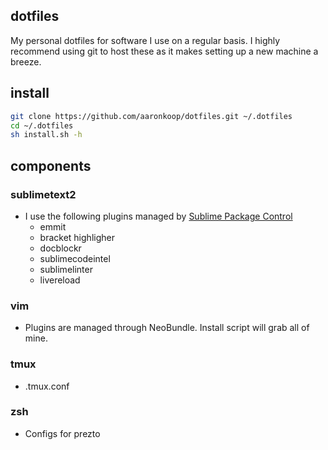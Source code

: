 ## dotfiles
My personal dotfiles for software I use on a regular basis. I highly recommend using git to host these as it makes setting up a new machine a breeze. 
## install
```sh
git clone https://github.com/aaronkoop/dotfiles.git ~/.dotfiles
cd ~/.dotfiles
sh install.sh -h
```

## components

### sublimetext2 
* I use the following plugins managed by [Sublime Package Control](http://wbond.net/sublime_packages/package_control)
  * emmit
  * bracket highligher
  * docblockr
  * sublimecodeintel
  * sublimelinter
  * livereload

### vim
* Plugins are managed through NeoBundle. Install script will grab all of mine.

### tmux
* .tmux.conf

### zsh 
* Configs for prezto
